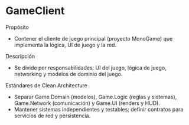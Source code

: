 # GameClient

Propósito

- Contener el cliente de juego principal (proyecto MonoGame) que implementa la lógica, UI de juego y la red.

Descripción

- Se divide por responsabilidades: UI del juego, lógica de juego, networking y modelos de dominio del juego.

Estándares de Clean Architecture

- Separar Game.Domain (modelos), Game.Logic (reglas y sistemas), Game.Network (comunicación) y Game.UI (renders y HUD).
- Mantener sistemas independientes y testables; definir contratos para servicios de red y persistencia.
